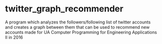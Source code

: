 # twitter_graph_recommender
A program which analyzes the followers/following list of twitter accounts and creates a graph between them that can be used to recommend new accounts made for UA Computer Programming for Engineering Applications II in 2016
